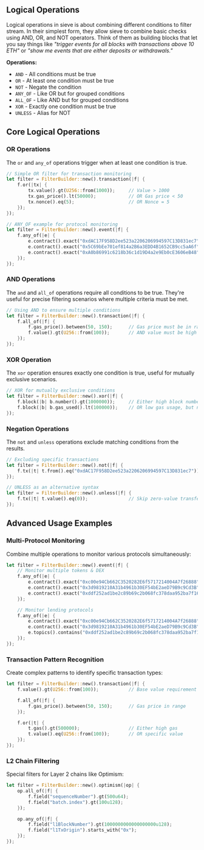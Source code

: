 ## Logical Operations
Logical operations in sieve is about combining different conditions to filter stream. In their simplest form, they allow sieve to combine basic checks using AND, OR, and NOT operators. Think of them as building blocks that let you say things like *"trigger events for all blocks with transactions above 10 ETH"* or *"show me events that are either deposits or withdrawals."*

**Operations:**

- `AND` - All conditions must be true
- `OR` - At least one condition must be true
- `NOT` - Negate the condition
- `ANY_OF` - Like OR but for grouped conditions
- `ALL_OF` - Like AND but for grouped conditions
- `XOR` - Exactly one condition must be true
- `UNLESS` - Alias for NOT

## Core Logical Operations

### OR Operations

The `or` and `any_of` operations trigger when at least one condition is true. 

```rust
// Simple OR filter for transaction monitoring
let filter = FilterBuilder::new().transaction(|f| {
    f.or(|tx| {
        tx.value().gt(U256::from(1000));     // Value > 1000
        tx.gas_price().lt(50000);            // OR Gas price < 50
        tx.nonce().eq(5);                    // OR Nonce = 5
    });
});

// ANY_OF example for protocol monitoring
let filter = FilterBuilder::new().event(|f| {
    f.any_of(|e| {
        e.contract().exact("0xdAC17F958D2ee523a2206206994597C13D831ec7"); // USDT
        e.contract().exact("0x5C69bEe701ef814a2B6a3EDD4B1652CB9cc5aA6f"); 
        e.contract().exact("0xA0b86991c6218b36c1d19D4a2e9Eb0cE3606eB48"); // USDC
    });
});
```

### AND Operations

The `and` and `all_of` operations require all conditions to be true. They're useful for precise filtering scenarios where multiple criteria must be met.

```rust
// Using AND to ensure multiple conditions
let filter = FilterBuilder::new().transaction(|f| {
    f.all_of(|f| {
        f.gas_price().between(50, 150);      // Gas price must be in range
        f.value().gt(U256::from(100));       // AND value must be high
    });
});
```

### XOR Operation

The `xor` operation ensures exactly one condition is true, useful for mutually exclusive scenarios.

```rust
// XOR for mutually exclusive conditions
let filter = FilterBuilder::new().xor(|f| {
    f.block(|b| b.number().gt(1000000));     // Either high block number
    f.block(|b| b.gas_used().lt(100000));    // OR low gas usage, but not both
});
```

### Negation Operations

The `not` and `unless` operations exclude matching conditions from the results.

```rust
// Excluding specific transactions
let filter = FilterBuilder::new().not(|f| {
    f.tx(|t| t.from().eq("0xdAC17F958D2ee523a2206206994597C13D831ec7"));       // Exclude from specific address
});

// UNLESS as an alternative syntax
let filter = FilterBuilder::new().unless(|f| {
    f.tx(|t| t.value().eq(0));               // Skip zero-value transfers
});
```

## Advanced Usage Examples

### Multi-Protocol Monitoring

Combine multiple operations to monitor various protocols simultaneously:

```rust
let filter = FilterBuilder::new().event(|f| {
    // Monitor multiple tokens & DEX
    f.any_of(|e| {
        e.contract().exact("0xc00e94Cb662C3520282E6f5717214004A7f26888");
        e.contract().exact("0x3d9819210A31b4961b30EF54bE2aeD79B9c9Cd3B");
        e.contract().exact("0xddf252ad1be2c89b69c2b068fc378daa952ba7f163c4a11628f55a4df523b3ef");
    });

    // Monitor lending protocols
    f.any_of(|e| {
        e.contract().exact("0xc00e94Cb662C3520282E6f5717214004A7f26888"); // COMP
        e.contract().exact("0x3d9819210A31b4961b30EF54bE2aeD79B9c9Cd3B"); // Compound 
        e.topics().contains("0xddf252ad1be2c89b69c2b068fc378daa952ba7f163c4a11628f55a4df523b3ef");
    });
});
```

### Transaction Pattern Recognition

Create complex patterns to identify specific transaction types:

```rust
let filter = FilterBuilder::new().transaction(|f| {
    f.value().gt(U256::from(100));           // Base value requirement

    f.all_of(|f| {
        f.gas_price().between(50, 150);      // Gas price in range
    });

    f.or(|t| {
        t.gas().gt(500000);                  // Either high gas
        t.value().eq(U256::from(100));       // OR specific value
    });
});
```

### L2 Chain Filtering

Special filters for Layer 2 chains like Optimism:

```rust
let filter = FilterBuilder::new().optimism(|op| {
    op.all_of(|f| {
        f.field("sequenceNumber").gt(500u64);
        f.field("batch.index").gt(100u128);
    });

    op.any_of(|f| {
        f.field("l1BlockNumber").gt(1000000000000000000u128);
        f.field("l1TxOrigin").starts_with("0x");
    });
});
```